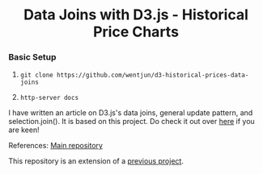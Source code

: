 <h1 align="center">Data Joins with D3.js - Historical Price Charts</h1>

### Basic Setup

1.  `git clone https://github.com/wentjun/d3-historical-prices-data-joins`

2.  `http-server docs`

I have written an article on D3.js's data joins, general update pattern, and selection.join(). It is based on this project. Do check it out over <a href="https://medium.freecodecamp.org/how-to-work-with-d3-jss-general-update-pattern-8adce8d55418" target="_blank">here</a> if you are keen!

References:
<a href="https://github.com/wentjun/d3-historical-prices" target="_blank">Main repository</a>

This repository is an extension of a <a href="https://github.com/wentjun/d3-historical-price-chart-basic" target="_blank">previous project</a>.
